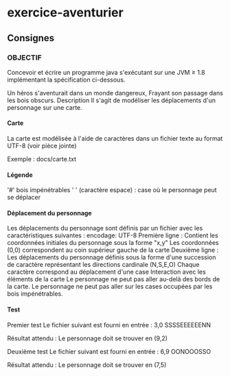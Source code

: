 # exercice-aventurier

## Consignes

### OBJECTIF
Concevoir et écrire un programme java s'exécutant sur une JVM ≥ 1.8 implémentant la spécification ci-dessous.


Un héros s'aventurait dans un monde dangereux,
Frayant son passage dans les bois obscurs.
Description
Il s'agit de modéliser les déplacements d'un personnage sur une carte.

#### Carte
La carte est modélisée à l'aide de caractères dans un fichier texte au format UTF-8 (voir pièce jointe)

Exemple : docs/carte.txt


#### Légende
'#' bois impénétrables
' ' (caractère espace) : case où le personnage peut se déplacer

#### Déplacement du personnage
Les déplacements du personnage sont définis par un fichier avec les caractéristiques suivantes :
encodage: UTF-8
Première ligne :
Contient les coordonnées initiales du personnage sous la forme "x,y"
Les coordonnées (0,0) correspondent au coin supérieur gauche de la carte
Deuxième ligne :
Les déplacements du personnage définis sous la forme d'une succession de caractère représentant les directions cardinale (N,S,E,O)
Chaque caractère correspond au déplacement d'une case
Interaction avec les éléments de la carte
Le personnage ne peut pas aller au-delà des bords de la carte.
Le personnage ne peut pas aller sur les cases occupées par les bois impénétrables.

#### Test
Premier test
Le fichier suivant est fourni en entrée :
3,0
SSSSEEEEEENN

Résultat attendu :
Le personnage doit se trouver en (9,2)

Deuxième test
Le fichier suivant est fourni en entrée :
6,9
OONOOOSSO

Résultat attendu :
Le personnage doit se trouver en (7,5)


